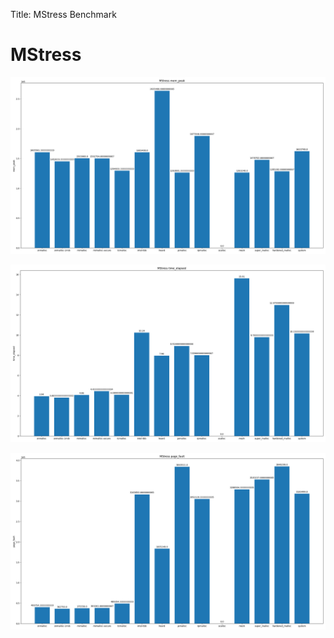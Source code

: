 
Title: MStress Benchmark

# MStress
![MStress-mem_peak](MStress-mem_peak.png)

![MStress-time_elapsed](MStress-time_elapsed.png)

![MStress-page_fault](MStress-page_fault.png)


